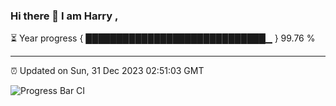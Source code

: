 ### Hi there 👋 I am Harry , 

⏳ Year progress { █████████████████████████████▁ } 99.76 %

---

⏰ Updated on Sun, 31 Dec 2023 02:51:03 GMT

![Progress Bar CI](https://github.com/duykhang68/duykhang68/workflows/Progress%20Bar%20CI/badge.svg)
